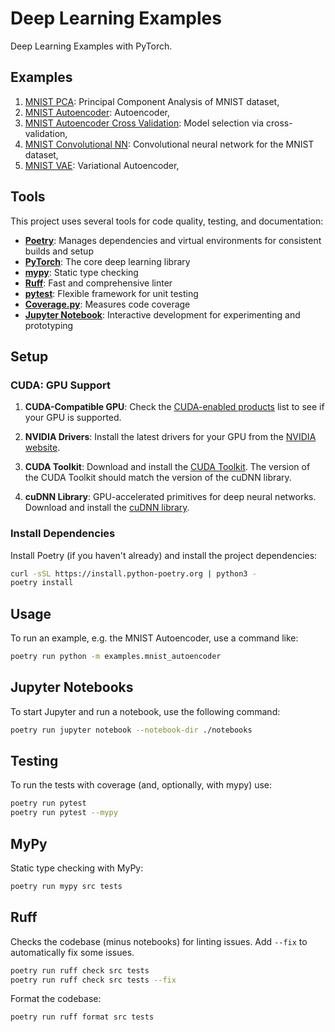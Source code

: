 # Deep Learning Examples

Deep Learning Examples with PyTorch.

## Examples

1. [MNIST PCA](src/examples/mnist_pca.py): Principal Component Analysis of MNIST dataset,
2. [MNIST Autoencoder](src/examples/mnist_autoencoder.py): Autoencoder,
3. [MNIST Autoencoder Cross Validation](src/examples/mnist_autoencoder_cross_validation.py): Model selection via cross-validation,
2. [MNIST Convolutional NN](src/examples/mnist_classifier.py): Convolutional neural network for the MNIST dataset,
3. [MNIST VAE](src/examples/mnist_vae.py): Variational Autoencoder,

## Tools

This project uses several tools for code quality, testing, and documentation:

- **[Poetry](https://python-poetry.org/)**: Manages dependencies and virtual environments for consistent builds and setup
- **[PyTorch](https://pytorch.org/)**: The core deep learning library
- **[mypy](http://mypy-lang.org/)**: Static type checking
- **[Ruff](https://beta.ruff.rs/)**: Fast and comprehensive linter
- **[pytest](https://pytest.org/)**: Flexible framework for unit testing
- **[Coverage.py](https://coverage.readthedocs.io/)**: Measures code coverage
- **[Jupyter Notebook](https://jupyter.org/)**: Interactive development for experimenting and prototyping

## Setup

### CUDA: GPU Support

1. **CUDA-Compatible GPU**: Check the [CUDA-enabled products](https://developer.nvidia.com/cuda-gpus) list to see if
   your GPU
   is
   supported.

1. **NVIDIA Drivers**: Install the latest drivers for your GPU from
   the [NVIDIA website](https://www.nvidia.com/Download/index.aspx).

1. **CUDA Toolkit**: Download and install the [CUDA Toolkit](https://developer.nvidia.com/cuda-toolkit-archive). The
   version
   of the CUDA Toolkit should match the version of the cuDNN library.

1. **cuDNN Library**: GPU-accelerated primitives for deep neural networks. Download and install
   the [cuDNN library](https://developer.nvidia.com/cudnn).

### Install Dependencies
Install Poetry (if you haven't already) and install the project dependencies:

```bash
curl -sSL https://install.python-poetry.org | python3 -
poetry install
``` 

## Usage

To run an example, e.g. the MNIST Autoencoder, use a command like:

```bash
poetry run python -m examples.mnist_autoencoder
```

## Jupyter Notebooks
To start Jupyter and run a notebook, use the following command:

```bash
poetry run jupyter notebook --notebook-dir ./notebooks
```

## Testing
To run the tests with coverage (and, optionally, with mypy) use:

```bash
poetry run pytest
poetry run pytest --mypy
```

## MyPy
Static type checking with MyPy:
```bash
poetry run mypy src tests
```  

## Ruff

Checks the codebase (minus notebooks) for linting issues. Add `--fix` to automatically fix some issues.

```bash
poetry run ruff check src tests
poetry run ruff check src tests --fix
```

Format the codebase:

```bash
poetry run ruff format src tests
```
